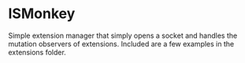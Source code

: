 ISMonkey
========

Simple extension manager that simply opens a socket and handles the mutation
observers of extensions. Included are a few examples in the extensions folder.
